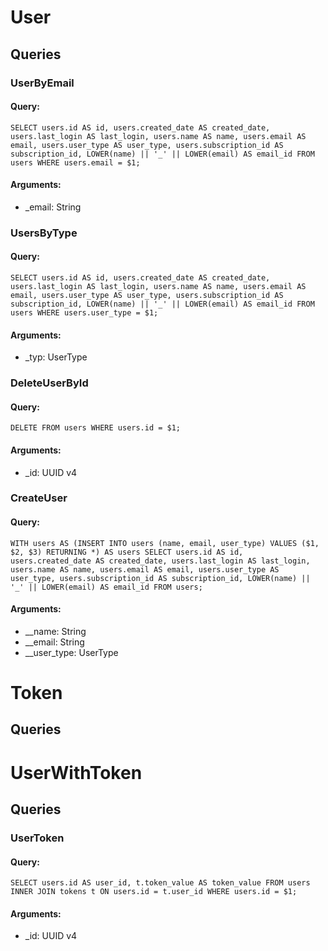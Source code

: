 # User

## Queries
### UserByEmail
#### Query:
`SELECT users.id AS id, users.created_date AS created_date, users.last_login AS last_login, users.name AS name, users.email AS email, users.user_type AS user_type, users.subscription_id AS subscription_id, LOWER(name) || '_' || LOWER(email) AS email_id FROM users WHERE users.email = $1;`
#### Arguments:
- _email: String
### UsersByType
#### Query:
`SELECT users.id AS id, users.created_date AS created_date, users.last_login AS last_login, users.name AS name, users.email AS email, users.user_type AS user_type, users.subscription_id AS subscription_id, LOWER(name) || '_' || LOWER(email) AS email_id FROM users WHERE users.user_type = $1;`
#### Arguments:
- _typ: UserType
### DeleteUserById
#### Query:
`DELETE FROM users WHERE users.id = $1;`
#### Arguments:
- _id: UUID v4
### CreateUser
#### Query:
`WITH users AS (INSERT INTO users (name, email, user_type) VALUES ($1, $2, $3) RETURNING *) AS users SELECT users.id AS id, users.created_date AS created_date, users.last_login AS last_login, users.name AS name, users.email AS email, users.user_type AS user_type, users.subscription_id AS subscription_id, LOWER(name) || '_' || LOWER(email) AS email_id FROM users;`
#### Arguments:
- __name: String
- __email: String
- __user_type: UserType

# Token

## Queries

# UserWithToken

## Queries
### UserToken
#### Query:
`SELECT users.id AS user_id, t.token_value AS token_value FROM users INNER JOIN tokens t ON users.id = t.user_id WHERE users.id = $1;`
#### Arguments:
- _id: UUID v4

